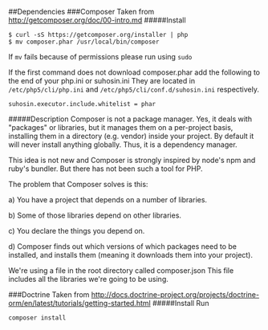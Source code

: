 ##Dependencies
###Composer
Taken from http://getcomposer.org/doc/00-intro.md
#####Install
```
$ curl -sS https://getcomposer.org/installer | php
$ mv composer.phar /usr/local/bin/composer
```
If `mv` fails because of permissions please run using `sudo`

If the first command does not download composer.phar add the following to the end of your php.ini or suhosin.ini
They are located in `/etc/php5/cli/php.ini` and `/etc/php5/cli/conf.d/suhosin.ini` respectively.
```
suhosin.executor.include.whitelist = phar 
```

#####Description
Composer is not a package manager. Yes, it deals with "packages" or libraries, but it manages them on a per-project basis, installing them in a directory (e.g. vendor) inside your project. By default it will never install anything globally. Thus, it is a dependency manager.

This idea is not new and Composer is strongly inspired by node's npm and ruby's bundler. But there has not been such a tool for PHP.

The problem that Composer solves is this:

a) You have a project that depends on a number of libraries.

b) Some of those libraries depend on other libraries.

c) You declare the things you depend on.

d) Composer finds out which versions of which packages need to be installed, and installs them (meaning it downloads them into your project).

We're using a file in the root directory called composer.json
This file includes all the libraries we're going to be using.

###Doctrine
Taken from http://docs.doctrine-project.org/projects/doctrine-orm/en/latest/tutorials/getting-started.html
#####Install
Run
```
composer install
```
